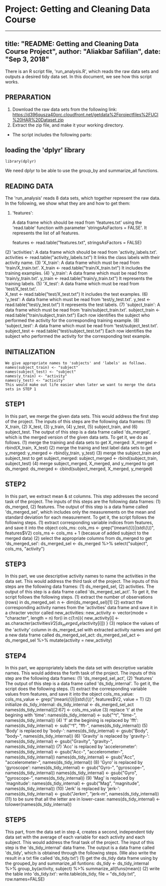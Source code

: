 # Project: Getting and Cleaning Data Course

---
title: "README: Getting and Cleaning Data Course Project", 
author: "Aliakbar Safilian", 
date: "Sep 3, 2018"
---

There is an R script file, 'run_analysis.R', which reads the raw data sets and outputs a desired tidy data set.
In this document, we see how this script works. 


## PREPARATION
1. Download the raw data sets from the following link:
	https://d396qusza40orc.cloudfront.net/getdata%2Fprojectfiles%2FUCI%20HAR%20Dataset.zip
2. Extract the zip file, and make it your working directory. 

- The script includes the following parts: 

## loading the 'dplyr' library
	library(dplyr)
  We need dplyr to be able to use the group_by and summarize_all functions. 
	
## READING DATA 
The 'run_analysis' reads 8 data sets, which together represent the raw data.
In the following, we show what they are and how to get them: 
1. 'features': 

	A data frame which should be read from 'features.txt' using the 'read.table' function with parameter 'stringsAsFactors = FALSE'. It represents the list of all features.
	
	features <- read.table("features.txt", stringsAsFactors = FALSE)
	
(2) 'activities':
	A data frame which should be read from 'activity_labels.txt'. 
		activities <- read.table("activity_labels.txt")
	It links the class labels with their activity name.
(3) 'X_train': 
	A data frame which must be read from 'train/X_train.txt'. 
		X_train <- read.table("train/X_train.txt")
	It includes the training examples. 
(4) 'y_train': 
	A data frame which must be read from 'train/y_train.txt'. 
		y_train <- read.table("train/y_train.txt")
	It represents the training labels.
(5) 'X_test':
	A data frame which must be read from 'test/X_test.txt'.  
		X_test <- read.table("test/X_test.txt")
	It includes the test examples.
(6) 'y_test':
	A data frame which must be read from 'test/y_test.txt'.
		y_test <- read.table("test/y_test.txt")
	It represents the test labels.
(7) 'subject_train':
	A data frame which must be read from 'train/subject_train.txt'.
		subject_train <- read.table("train/subject_train.txt")
	Each row identifies the subject who performed the activity for the corresponding training example.
(8) 'subject_test':
	A data frame which must be read from 'test/subject_test.txt'.
		subject_test <- read.table("test/subject_test.txt")
	Each row identifies the subject who performed the activity for the corresponding test example.


## INITIALIZATION
	We give appropriate names to 'subjects' and 'labels' as follows. 
	names(subject_train) <- "subject"
    names(subject_test) <- "subject"
	names(y_train) <- "activity"
	names(y_test) <- "activity"
	This would make out life easier when later we want to merge the data sets in STEP 1

## STEP1
In this part, we merge the given data sets. This would address the first step of the project.
The inputs of this steps are the following data frames: 
	(1) X_train, 
	(2) X_test, 
	(3) y_train, 
	(4) y_test, 
	(5) subject_train, and 
	(6) subject_test. 
The output of this step is a data frame called 'ds_merged', which is the merged version of the given data sets.
To get it, we do as follows.
	(1) merge the training and data sets to get X_merged: 
		X_merged <- rbind(X_train, X_test)
    (2) merge the trainig and test label data sets to get y_merged:
		y_merged <- rbind(y_train, y_test)
    (3) merge the subject_train and subject_test to get subject_merged:
		subject_merged <- rbind(subject_train, subject_test)
    (4) merge subject_merged, X_merged, and y_merged to get ds_merged:
		ds_merged <- cbind(subject_merged, X_merged, y_merged) 

## STEP2
In this part, we extract mean & st columns. This step addresses the second task of the project.
The inputs of this steps are the following data frames: 
	(1) ds_merged, 
	(2) features. 
The output of this step is a data frame called 'ds_merged_sel', which includes only the measurements on the mean and standard deviation for each
measurement.
To get it, the script follows the following steps.
	(1) extract corresponding variable indices from features, and save it into the object cols_ms:
		cols_ms <- grep("(mean\\(\\))|(std\\(\\))", features$V2)
		cols_ms <- cols_ms + 1   (becasue of added subject to the merged data)
	(2) select the appropriate columns from ds_merged to get 'ds_merged_sel':
		ds_merged_sel <- ds_merged %>% select("subject", cols_ms, "activity")
		
## STEP3
In this part, we use descriptive activity names to name the activities in the data set. This would address the third task of the project.
The inputs of this steps are the following data frames:
	(1) ds_merged_sel, 
	(2) activities.
The output of this step is a data frame called 'ds_merged_sel_act'. 
To get it, the script follows the following steps.
	(1) extract the number of observations (rows) in ds_merged_sel:
		n <- dim(ds_merged_sel)[1]
	(2) extract the corresponding activity names from the 'activities' data frame and save it in a chracter vector called new_activities:
		new_activity <- vector(mode = "character", length = n)
		for(i in c(1:n)){
				new_activity[i] <- as.character(activities$V2[ds_merged_sel$activity[i]])
		}
	(3) replace the values of the 'activity' column in ds_merged_sel with extracted activity names and get a new data frame called ds_merged_sel_act:
		ds_merged_sel_act <- ds_merged_sel %>% mutate(activity = new_activity)
		
## STEP4
In this part, we appropriately labels the data set with descriptive variable names. This would address the forth task of the project.
The inputs of this step are the following data frames:
	(1) 'ds_merged_sel_act',
	(2) 'features'
The output of this step is a data frame called 'ds_tidy_internal'. 
To get it, the script does the following steps.
	(1) extract the corresponding variable values from features, and save it into the object cols_ms_value:
		cols_ms_value <- grep("(mean\\(\\))|(std\\(\\))", features$V2, value = T)
	(2) initialize ds_tidy_internal:
		ds_tidy_internal <- ds_merged_sel_act 
		names(ds_tidy_internal)[2:67] <- cols_ms_value
	(3) replace 't' at the begining with 'time':
		names(ds_tidy_internal) <- sub("^t", "time-", names(ds_tidy_internal))
	(4) 'f' at the begining is replaced by 'fft':
		names(ds_tidy_internal) <- sub("^f", "fft-", names(ds_tidy_internal))
    (5) 'Body' is replaced by 'body-':
		names(ds_tidy_internal) <- gsub("Body", "body-", names(ds_tidy_internal))
    (6) 'Gravity' is replaced by 'gravity-':
		names(ds_tidy_internal) <- gsub("Gravity", "gravity-", names(ds_tidy_internal))
    (7) 'Acc' is replaced by 'accelerometer':
		names(ds_tidy_internal) <- gsub("Acc-", "accelerometer-", names(ds_tidy_internal))
		names(ds_tidy_internal) <- gsub("Acc", "accelerometer-", names(ds_tidy_internal))
    (8) 'Gyro' is replaced by 'gyroscope':
		names(ds_tidy_internal) <- gsub("Gyro-", "gyroscope-", names(ds_tidy_internal))
		names(ds_tidy_internal) <- gsub("Gyro", "gyroscope-", names(ds_tidy_internal))
    (9) 'Mag' is replaced by 'magnitude':
		names(ds_tidy_internal) <- gsub("Mag", "magnitude", names(ds_tidy_internal))
    (10) 'Jerk' is replaced by 'jerk-':
		names(ds_tidy_internal) <- gsub("Jerkm", "jerk-m", names(ds_tidy_internal))
    (11) to be sure that all the letter are in lower-case:
		names(ds_tidy_internal) <- tolower(names(ds_tidy_internal))

## STEP5
This part, from the data set in step 4, creates a second, independent tidy data set with the
average of each variable for each activity and each subject. This would address the final task of the project.
The input of this step is the 'ds_tidy_internal' data frame.
The output is a data frame called 'ds_tidy', which is obtained through the following steps.
(We also write the result in a txt file called 'ds_tidy.txt')
	(1) get the ds_tidy data frame using by the grouped_by and summarize_all funtions:
		ds_tidy <- ds_tidy_internal %>% group_by(activity, subject) %>% 
			summarize_all(funs(mean))
    (2) write the table into 'ds_tidy.txt':
		write.table(ds_tidy, file = "ds_tidy.txt", row.names=FALSE)
